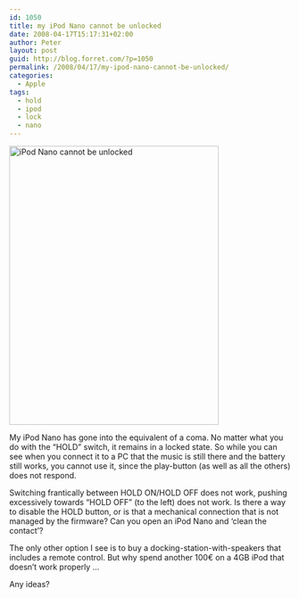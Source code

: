 ```yaml
---
id: 1050
title: my iPod Nano cannot be unlocked
date: 2008-04-17T15:17:31+02:00
author: Peter
layout: post
guid: http://blog.forret.com/?p=1050
permalink: /2008/04/17/my-ipod-nano-cannot-be-unlocked/
categories:
  - Apple
tags:
  - hold
  - ipod
  - lock
  - nano
---
```

[<img  src="http://farm3.static.flickr.com/2120/2420950964_5b867c29aa.jpg" alt="iPod Nano cannot be unlocked" width="375" height="500" />](http://www.flickr.com/photos/pforret/2420950964/ "iPod Nano cannot be unlocked by PeterForret, on Flickr")

My iPod Nano has gone into the equivalent of a coma. No matter what you do with the &#8220;HOLD&#8221; switch, it remains in a locked state. So while you can see when you connect it to a PC that the music is still there and the battery still works, you cannot use it, since the play-button (as well as all the others) does not respond.

Switching frantically between HOLD ON/HOLD OFF does not work, pushing excessively towards &#8220;HOLD OFF&#8221; (to the left) does not work. Is there a way to disable the HOLD button, or is that a mechanical connection that is not managed by the firmware? Can you open an iPod Nano and &#8216;clean the contact&#8217;?

The only other option I see is to buy a docking-station-with-speakers that includes a remote control. But why spend another 100€ on a 4GB iPod that doesn&#8217;t work properly &#8230;

Any ideas?